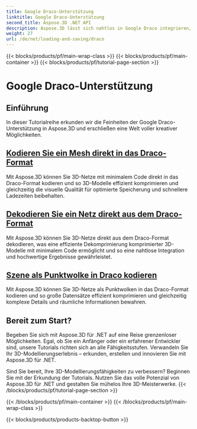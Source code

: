 ```yaml
---
title: Google Draco-Unterstützung
linktitle: Google Draco-Unterstützung
second_title: Aspose.3D .NET API
description: Aspose.3D lässt sich nahtlos in Google Draco integrieren, um 3D-Modelle effizient zu komprimieren und zu dekomprimieren, Dateigrößen zu optimieren und die Leistung zu verbessern.
weight: 27
url: /de/net/loading-and-saving/draco
---
```


{{< blocks/products/pf/main-wrap-class >}}
{{< blocks/products/pf/main-container >}}
{{< blocks/products/pf/tutorial-page-section >}}

# Google Draco-Unterstützung

## Einführung

In dieser Tutorialreihe erkunden wir die Feinheiten der Google Draco-Unterstützung in Aspose.3D und erschließen eine Welt voller kreativer Möglichkeiten.

## [Kodieren Sie ein Mesh direkt in das Draco-Format](encode-mesh)

Mit Aspose.3D können Sie 3D-Netze mit minimalem Code direkt in das Draco-Format kodieren und so 3D-Modelle effizient komprimieren und gleichzeitig die visuelle Qualität für optimierte Speicherung und schnellere Ladezeiten beibehalten.

## [Dekodieren Sie ein Netz direkt aus dem Draco-Format](decode-mesh)

Mit Aspose.3D können Sie 3D-Netze direkt aus dem Draco-Format dekodieren, was eine effiziente Dekomprimierung komprimierter 3D-Modelle mit minimalem Code ermöglicht und so eine nahtlose Integration und hochwertige Ergebnisse gewährleistet.

## [Szene als Punktwolke in Draco kodieren](encode-scene-as-point-cloud)

Mit Aspose.3D können Sie 3D-Netze als Punktwolken in das Draco-Format kodieren und so große Datensätze effizient komprimieren und gleichzeitig komplexe Details und räumliche Informationen bewahren.


## Bereit zum Start?

Begeben Sie sich mit Aspose.3D für .NET auf eine Reise grenzenloser Möglichkeiten. Egal, ob Sie ein Anfänger oder ein erfahrener Entwickler sind, unsere Tutorials richten sich an alle Fähigkeitsstufen. Verwandeln Sie Ihr 3D-Modellierungserlebnis – erkunden, erstellen und innovieren Sie mit Aspose.3D für .NET.

Sind Sie bereit, Ihre 3D-Modellierungsfähigkeiten zu verbessern? Beginnen Sie mit der Erkundung der Tutorials. Nutzen Sie das volle Potenzial von Aspose.3D für .NET und gestalten Sie mühelos Ihre 3D-Meisterwerke.
{{< /blocks/products/pf/tutorial-page-section >}}

{{< /blocks/products/pf/main-container >}}
{{< /blocks/products/pf/main-wrap-class >}}

{{< blocks/products/products-backtop-button >}}
